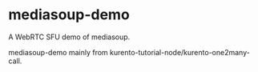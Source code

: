 
mediasoup-demo
==============

A WebRTC SFU demo of mediasoup.

mediasoup-demo mainly from kurento-tutorial-node/kurento-one2many-call.
